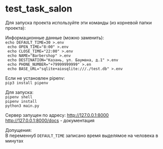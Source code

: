 # test_task_salon
Для запуска проекта используйте эти команды (из корневой папки проекта):

Информационные данные (можно заменить):
<br>
`echo DEFAULT_TIME=30 >.env`
<br>
` echo OPEN_TIME="8:00" >.env`
<br>
` echo CLOSE_TIME="22:00" >.env`
<br>
` echo NAME="Barbershop" >.env`
<br>
` echo DESTINATION="Казань, ул. Баумана, д.1" >.env`
<br>
` echo PHONE_NUMBER="+79999999999" >.en`
<br>
` echo BASE_URL="sqlite+aiosqlite:///./test.db" >.env`



Если не установлен pipenv:
<br>
`pip3 install pipenv`

Для запуска:
<br>
`pipenv shell`
<br>
`pipenv install`
<br>
`python3 main.py`

Сервер запущен по адресу: http://127.0.0.1:8000
<br>
http://127.0.0.1:8000/docs - документация

Допущения:
<br>
В переменнуб `DEFAULT_TIME` записано время выделямое на человека в минутах
